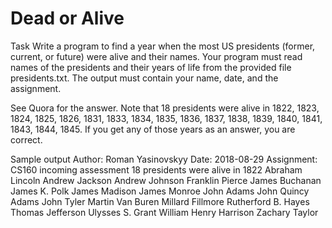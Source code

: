 # Dead or Alive

Task
Write a program to find a year when the most US presidents (former, current, or future) were alive and their names. Your program must read names of the presidents and their years of life from the provided file presidents.txt. The output must contain your name, date, and the assignment.

See Quora for the answer. Note that 18 presidents were alive in 1822, 1823, 1824, 1825, 1826, 1831, 1833, 1834, 1835, 1836, 1837, 1838, 1839, 1840, 1841, 1843, 1844, 1845. If you get any of those years as an answer, you are correct.

Sample output
Author: Roman Yasinovskyy
Date: 2018-08-29
Assignment: CS160 incoming assessment
18 presidents were alive in 1822
Abraham Lincoln
Andrew Jackson
Andrew Johnson
Franklin Pierce
James Buchanan
James K. Polk
James Madison
James Monroe
John Adams
John Quincy Adams
John Tyler
Martin Van Buren
Millard Fillmore
Rutherford B. Hayes
Thomas Jefferson
Ulysses S. Grant
William Henry Harrison
Zachary Taylor